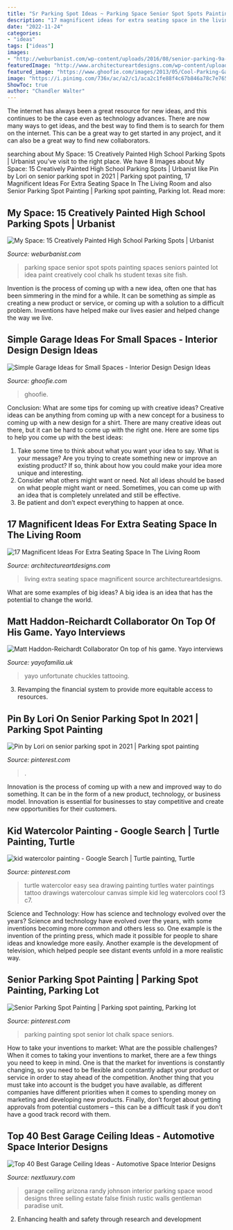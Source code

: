 ```yaml
---
title: "Sr Parking Spot Ideas ~ Parking Space Senior Spot Spots Painting Spaces Seniors Painted Lot Idea Paint Creatively Cool Chalk Hs Student Texas Site Fish"
description: "17 magnificent ideas for extra seating space in the living room"
date: "2022-11-24"
categories:
- "ideas"
tags: ["ideas"]
images:
- "http://weburbanist.com/wp-content/uploads/2016/08/senior-parking-9a-1-644x858.jpg"
featuredImage: "http://www.architectureartdesigns.com/wp-content/uploads/2019/03/9-5.jpg"
featured_image: "https://www.ghoofie.com/images/2013/05/Cool-Parking-Garage-Sydney.jpg"
image: "https://i.pinimg.com/736x/ac/a2/c1/aca2c1fe88f4c67b846a78c7e7650bc7.jpg"
ShowToc: true
author: "Chandler Walter"
---
```



The internet has always been a great resource for new ideas, and this continues to be the case even as technology advances. There are now many ways to get ideas, and the best way to find them is to search for them on the internet. This can be a great way to get started in any project, and it can also be a great way to find new collaborators.

	

		
searching about My Space: 15 Creatively Painted High School Parking Spots | Urbanist you've visit to the right place. We have 8 Images about My Space: 15 Creatively Painted High School Parking Spots | Urbanist like Pin by Lori on senior parking spot in 2021 | Parking spot painting, 17 Magnificent Ideas For Extra Seating Space In The Living Room and also Senior Parking Spot Painting | Parking spot painting, Parking lot. Read more:
		
    
## My Space: 15 Creatively Painted High School Parking Spots | Urbanist

<img loading=lazy src="http://weburbanist.com/wp-content/uploads/2016/08/senior-parking-9a-1-644x858.jpg" onerror="this.onerror=null;this.src='https://tse4.mm.bing.net/th?id=OIP.tt-2OlWKH4RgH1rTojEAbAHaJ3&amp;pid=15.1';" alt="My Space: 15 Creatively Painted High School Parking Spots | Urbanist">

_Source: weburbanist.com_

>parking space senior spot spots painting spaces seniors painted lot idea paint creatively cool chalk hs student texas site fish. 

	

Invention is the process of coming up with a new idea, often one that has been simmering in the mind for a while. It can be something as simple as creating a new product or service, or coming up with a solution to a difficult problem. Inventions have helped make our lives easier and helped change the way we live.

    
## Simple Garage Ideas For Small Spaces - Interior Design Design Ideas

<img loading=lazy src="https://www.ghoofie.com/images/2013/05/Cool-Parking-Garage-Sydney.jpg" onerror="this.onerror=null;this.src='https://tse4.mm.bing.net/th?id=OIP.3CxaN1lUohuG5U6SGAl_zQHaKp&amp;pid=15.1';" alt="Simple Garage Ideas for Small Spaces - Interior Design Design Ideas">

_Source: ghoofie.com_

>ghoofie. 

	

Conclusion: What are some tips for coming up with creative ideas?
Creative ideas can be anything from coming up with a new concept for a business to coming up with a new design for a shirt. There are many creative ideas out there, but it can be hard to come up with the right one. Here are some tips to help you come up with the best ideas: 
1) Take some time to think about what you want your idea to say. What is your message? Are you trying to create something new or improve an existing product? If so, think about how you could make your idea more unique and interesting. 
2) Consider what others might want or need. Not all ideas should be based on what people might want or need. Sometimes, you can come up with an idea that is completely unrelated and still be effective. 
3) Be patient and don’t expect everything to happen at once.

    
## 17 Magnificent Ideas For Extra Seating Space In The Living Room

<img loading=lazy src="http://www.architectureartdesigns.com/wp-content/uploads/2019/03/9-5.jpg" onerror="this.onerror=null;this.src='https://tse4.mm.bing.net/th?id=OIP.R_co0ZH-MS8qoj5Cd0j1wAHaFg&amp;pid=15.1';" alt="17 Magnificent Ideas For Extra Seating Space In The Living Room">

_Source: architectureartdesigns.com_

>living extra seating space magnificent source architectureartdesigns. 

	

What are some examples of big ideas?
A big idea is an idea that has the potential to change the world.

    
## Matt Haddon-Reichardt Collaborator On Top Of His Game. Yayo Interviews

<img loading=lazy src="https://cdn.shopify.com/s/files/1/2156/7915/files/thumbnail_image0_large.jpg?v=1573050524" onerror="this.onerror=null;this.src='https://tse4.mm.bing.net/th?id=OIP.nMZZTfB1VEA2XCtKU_BVfgAAAA&amp;pid=15.1';" alt="Matt Haddon-Reichardt Collaborator On top of his game. Yayo interviews">

_Source: yayofamilia.uk_

>yayo unfortunate chuckles tattooing. 

	

3. Revamping the financial system to provide more equitable access to resources. 

    
## Pin By Lori On Senior Parking Spot In 2021 | Parking Spot Painting

<img loading=lazy src="https://i.pinimg.com/736x/85/d2/c4/85d2c4c0189a5a2094b7aad808a45011.jpg" onerror="this.onerror=null;this.src='https://tse1.mm.bing.net/th?id=OIP.Cfs2gNXcl_ridG5rNs4YtgHaJ3&amp;pid=15.1';" alt="Pin by Lori on senior parking spot in 2021 | Parking spot painting">

_Source: pinterest.com_

>. 

	

Innovation is the process of coming up with a new and improved way to do something. It can be in the form of a new product, technology, or business model. Innovation is essential for businesses to stay competitive and create new opportunities for their customers.

    
## Kid Watercolor Painting - Google Search | Turtle Painting, Turtle

<img loading=lazy src="https://i.pinimg.com/736x/1e/b4/8a/1eb48afe16094f38a30ee2dac26468f3--water-turtles-sea-turtles.jpg" onerror="this.onerror=null;this.src='https://tse3.mm.bing.net/th?id=OIP.4O944gUmwqFZA4MkWTE32gHaJ6&amp;pid=15.1';" alt="kid watercolor painting - Google Search | Turtle painting, Turtle">

_Source: pinterest.com_

>turtle watercolor easy sea drawing painting turtles water paintings tattoo drawings watercolour canvas simple kid leg watercolors cool f3 c7. 

	

Science and Technology: How has science and technology evolved over the years?
Science and technology have evolved over the years, with some inventions becoming more common and others less so. One example is the invention of the printing press, which made it possible for people to share ideas and knowledge more easily. Another example is the development of television, which helped people see distant events unfold in a more realistic way.

    
## Senior Parking Spot Painting | Parking Spot Painting, Parking Lot

<img loading=lazy src="https://i.pinimg.com/736x/ac/a2/c1/aca2c1fe88f4c67b846a78c7e7650bc7.jpg" onerror="this.onerror=null;this.src='https://tse4.mm.bing.net/th?id=OIP.g1PJJ0jNpzZKdEdCRwucFQHaJ3&amp;pid=15.1';" alt="Senior Parking Spot Painting | Parking spot painting, Parking lot">

_Source: pinterest.com_

>parking painting spot senior lot chalk space seniors. 

	

How to take your inventions to market: What are the possible challenges?
When it comes to taking your inventions to market, there are a few things you need to keep in mind. One is that the market for inventions is constantly changing, so you need to be flexible and constantly adapt your product or service in order to stay ahead of the competition. Another thing that you must take into account is the budget you have available, as different companies have different priorities when it comes to spending money on marketing and developing new products. Finally, don’t forget about getting approvals from potential customers – this can be a difficult task if you don’t have a good track record with them.

    
## Top 40 Best Garage Ceiling Ideas - Automotive Space Interior Designs

<img loading=lazy src="http://nextluxury.com/wp-content/uploads/wood-rustic-garage-ceiling-ideas.jpg" onerror="this.onerror=null;this.src='https://tse2.mm.bing.net/th?id=OIP.xEa-2yM-A4ppCE1Ip-FdMwHaE8&amp;pid=15.1';" alt="Top 40 Best Garage Ceiling Ideas - Automotive Space Interior Designs">

_Source: nextluxury.com_

>garage ceiling arizona randy johnson interior parking space wood designs three selling estate false finish rustic walls gentleman paradise unit. 

	

2. Enhancing health and safety through research and development 

